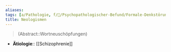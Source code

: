 ```yaml
---
aliases: 
tags: [a/Pathologie, f/💭/Psychopathologischer-Befund/Formale-Denkstörung, m/m31]
title: Neologismen
---
```

> (Abstract::Wortneuschöpfungen)
- **Ätiologie**:: [[Schizophrenie]]